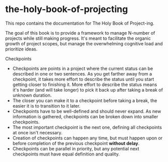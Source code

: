# the-holy-book-of-projecting
This repo contains the documentation for The Holy Book of Project-ing.

The goal of this book is to provide a framework to manage N-number of projects while still making progress. It's meant to facilitate the organic growth of project scopes, but manage the overwhelming cognitive load and prioritize ideas.

Checkpoints
- Checkpoints are points in a project where the current status can be described in one or two sentences. As you get farther away from a checkpoint, it takes more effort to describe the status until you start getting closer to finishing it. More effort to describe the status means it's harder (and will take longer) to pick it back up after taking a break of unknown duration.
- The closer you can make it to a checkpoint before taking a break, the easier it is to transition to it later.
- Checkpoints have to be well-defined and should never expand. As new information is gathered, checkpoints can be broken down into smaller checkpoints.
- The most important checkpoint is the next one, defining all checkpoints at once isn't necessary.
- Creation of checkpoints can happen any time, but must happen upon or before completion of the previous checkpoint **without delay**.
- Checkpoints can be parallel in priority, but any potential next checkpoints must have equal definition and quality.
